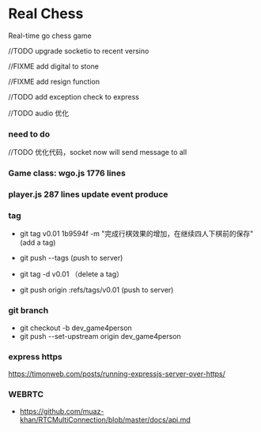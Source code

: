 # Real Chess
Real-time go chess game 

//TODO upgrade socketio to recent versino 

//FIXME add digital to stone

//FIXME add resign function

//TODO add exception check to express

//TODO audio 优化


### need to do

//TODO 优化代码，socket now will send message to all

### Game class: wgo.js 1776 lines

### player.js 287 lines update event produce

### tag
- git tag v0.01 1b9594f -m "完成行棋效果的增加，在继续四人下棋前的保存" (add a tag)
- git push --tags (push to server) 

- git tag -d v0.01 （delete a tag）
- git push origin :refs/tags/v0.01 (push to server)

### git branch 
- git checkout -b dev_game4person
- git push --set-upstream origin dev_game4person

### express https
https://timonweb.com/posts/running-expressjs-server-over-https/

### WEBRTC
- https://github.com/muaz-khan/RTCMultiConnection/blob/master/docs/api.md   